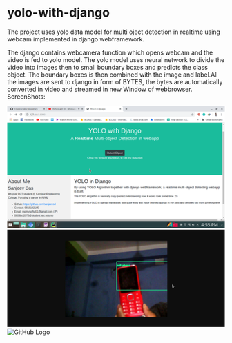 # yolo-with-django
The project uses yolo data model for multi oject detection in realtime using webcam implemented in django webframework.

  The django contains webcamera function which opens webcam and the video is fed to yolo model. The yolo model uses neural network to divide the video into images then to small boundary boxes and predicts the class object. The boundary boxes is then combined with the image and label.All the images are sent to django in form of BYTES, the bytes are automatically converted in video and streamed in new Window of webbrowser.
  ScreenShots:

![GitHub Logo](/screenshots/yolohome.png)
![GitHub Logo](/screenshots/cell1.png)
![GitHub Logo](/screenshots/persons1.png)

